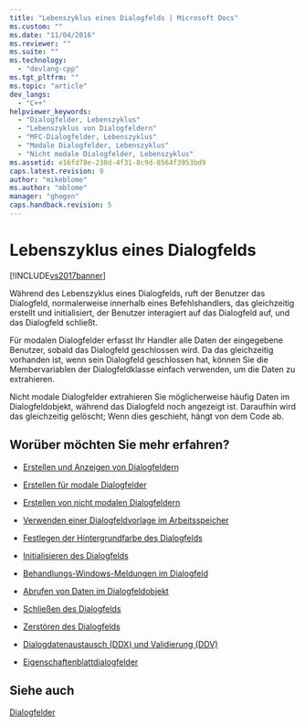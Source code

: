 ```yaml
---
title: "Lebenszyklus eines Dialogfelds | Microsoft Docs"
ms.custom: ""
ms.date: "11/04/2016"
ms.reviewer: ""
ms.suite: ""
ms.technology: 
  - "devlang-cpp"
ms.tgt_pltfrm: ""
ms.topic: "article"
dev_langs: 
  - "C++"
helpviewer_keywords: 
  - "Dialogfelder, Lebenszyklus"
  - "Lebenszyklus von Dialogfeldern"
  - "MFC-Dialogfelder, Lebenszyklus"
  - "Modale Dialogfelder, Lebenszyklus"
  - "Nicht modale Dialogfelder, Lebenszyklus"
ms.assetid: e16fd78e-238d-4f31-8c9d-8564f3953bd9
caps.latest.revision: 9
author: "mikeblome"
ms.author: "mblome"
manager: "ghogen"
caps.handback.revision: 5
---
```

# Lebenszyklus eines Dialogfelds
[!INCLUDE[vs2017banner](../assembler/inline/includes/vs2017banner.md)]

Während des Lebenszyklus eines Dialogfelds, ruft der Benutzer das Dialogfeld, normalerweise innerhalb eines Befehlshandlers, das gleichzeitig erstellt und initialisiert, der Benutzer interagiert auf das Dialogfeld auf, und das Dialogfeld schließt.  
  
 Für modalen Dialogfelder erfasst Ihr Handler alle Daten der eingegebene Benutzer, sobald das Dialogfeld geschlossen wird.  Da das gleichzeitig vorhanden ist, wenn sein Dialogfeld geschlossen hat, können Sie die Membervariablen der Dialogfeldklasse einfach verwenden, um die Daten zu extrahieren.  
  
 Nicht modale Dialogfelder extrahieren Sie möglicherweise häufig Daten im Dialogfeldobjekt, während das Dialogfeld noch angezeigt ist.  Daraufhin wird das gleichzeitig gelöscht; Wenn dies geschieht, hängt von dem Code ab.  
  
## Worüber möchten Sie mehr erfahren?  
  
-   [Erstellen und Anzeigen von Dialogfeldern](../mfc/creating-and-displaying-dialog-boxes.md)  
  
-   [Erstellen für modale Dialogfelder](../mfc/creating-modal-dialog-boxes.md)  
  
-   [Erstellen von nicht modalen Dialogfeldern](../mfc/creating-modeless-dialog-boxes.md)  
  
-   [Verwenden einer Dialogfeldvorlage im Arbeitsspeicher](../mfc/using-a-dialog-template-in-memory.md)  
  
-   [Festlegen der Hintergrundfarbe des Dialogfelds](../mfc/setting-the-dialog-box’s-background-color.md)  
  
-   [Initialisieren des Dialogfelds](../mfc/initializing-the-dialog-box.md)  
  
-   [Behandlungs\-Windows\-Meldungen im Dialogfeld](../mfc/handling-windows-messages-in-your-dialog-box.md)  
  
-   [Abrufen von Daten im Dialogfeldobjekt](../mfc/retrieving-data-from-the-dialog-object.md)  
  
-   [Schließen des Dialogfelds](../mfc/closing-the-dialog-box.md)  
  
-   [Zerstören des Dialogfelds](../mfc/destroying-the-dialog-box.md)  
  
-   [Dialogdatenaustausch \(DDX\) und Validierung \(DDV\)](../mfc/dialog-data-exchange-and-validation.md)  
  
-   [Eigenschaftenblattdialogfelder](../mfc/property-sheets-and-property-pages-mfc.md)  
  
## Siehe auch  
 [Dialogfelder](../mfc/dialog-boxes.md)